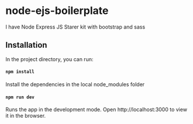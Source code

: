 # node-ejs-boilerplate
I have Node Express JS Starer kit with bootstrap and sass

## Installation
In the project directory, you can run:
#### `npm install`
Install the dependencies in the local node_modules folder

#### `npm run dev`
Runs the app in the development mode.
Open http://localhost:3000 to view it in the browser.
